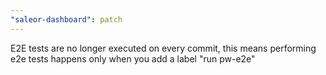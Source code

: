 ```yaml
---
"saleor-dashboard": patch
---
```


E2E tests are no longer executed on every commit, this means performing e2e tests happens only when you add a label "run pw-e2e"

